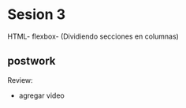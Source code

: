 # Sesion 3

HTML- flexbox- (Dividiendo secciones en columnas)

## postwork 

Review: 

- agregar video

